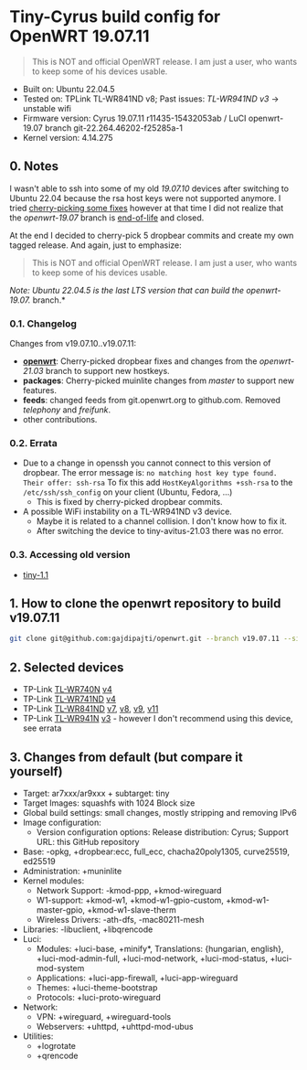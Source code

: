 # Tiny-Cyrus build config for OpenWRT 19.07.11

> This is NOT and official OpenWRT release. I am just a user, who wants to keep some of his devices usable.

* Built on: Ubuntu 22.04.5
* Tested on: TPLink TL-WR841ND v8; Past issues: *TL-WR941ND v3* -> unstable wifi
* Firmware version: Cyrus 19.07.11 r11435-15432053ab / LuCI openwrt-19.07 branch git-22.264.46202-f25285a-1
* Kernel version: 4.14.275

## 0. Notes

I wasn't able to ssh into some of my old *19.07.10* devices after switching to Ubuntu 22.04 because the rsa host keys were not supported anymore. I tried [cherry-picking some fixes](https://github.com/openwrt/openwrt/pull/9910) however at that time I did not realize that the *openwrt-19.07* branch is [end-of-life](https://lists.infradead.org/pipermail/openwrt-announce/2022-April/000027.html) and closed.

At the end I decided to cherry-pick 5 dropbear commits and create my own tagged release. And again, just to emphasize:

> This is NOT and official OpenWRT release. I am just a user, who wants to keep some of his devices usable.

*Note: Ubuntu 22.04.5 is the last LTS version that can build the openwrt-19.07.* branch.*

### 0.1. Changelog

Changes from v19.07.10..v19.07.11:

* [**openwrt**](https://github.com/openwrt/openwrt/compare/openwrt-19.07...gajdipajti:openwrt-19.07): Cherry-picked dropbear fixes and changes from the *openwrt-21.03* branch to support new hostkeys.
* **packages**: Cherry-picked muinlite changes from *master* to support new features.
* **feeds**: changed feeds from git.openwrt.org to github.com. Removed *telephony* and *freifunk*.
* other contributions.

### 0.2. Errata

* Due to a change in openssh you cannot connect to this version of dropbear. The error message is: ```no matching host key type found. Their offer: ssh-rsa``` To fix this add ```HostKeyAlgorithms +ssh-rsa``` to the ```/etc/ssh/ssh_config``` on your client (Ubuntu, Fedora, ...)
  * This is fixed by cherry-picked dropbear commits.
* A possible WiFi instability on a TL-WR941ND v3 device.
  * Maybe it is related to a channel collision. I don't know how to fix it.
  * After switching the device to tiny-avitus-21.03 there was no error.

### 0.3. Accessing old version

* [tiny-1.1](https://github.com/gajdipajti/openwrt-build-configs/tree/tiny-v1.17)

## 1. How to clone the openwrt repository to build v19.07.11

```bash
git clone git@github.com:gajdipajti/openwrt.git --branch v19.07.11 --single-branch
```

## 2. Selected devices

* TP-Link [TL-WR740N](https://openwrt.org/toh/tp-link/tl-wr740n) [v4](https://openwrt.org/toh/hwdata/tp-link/tp-link_tl-wr740n_v4.20)
* TP-Link [TL-WR741ND](https://openwrt.org/toh/tp-link/tl-wr741nd) [v4](https://openwrt.org/toh/hwdata/tp-link/tp-link_tl-wr741nd_v4)
* TP-Link [TL-WR841ND](https://openwrt.org/toh/tp-link/tl-wr841nd) [v7](https://openwrt.org/toh/hwdata/tp-link/tp-link_tl-wr841n_v7), [v8](https://openwrt.org/toh/hwdata/tp-link/tp-link_tl-wr841n_v8), [v9](https://openwrt.org/toh/hwdata/tp-link/tp-link_tl-wr841n_v9), [v11](https://openwrt.org/toh/hwdata/tp-link/tp-link_tl-wr841n_v11)
* TP-Link [TL-WR941N](https://openwrt.org/toh/tp-link/tl-wr941nd) [v3](https://openwrt.org/toh/hwdata/tp-link/tp-link_tl-wr941nd_v3) - however I don't recommend using this device, see errata

## 3. Changes from default (but compare it yourself)

* Target: ar7xxx/ar9xxx + subtarget: tiny
* Target Images: squashfs with 1024 Block size
* Global build settings: small changes, mostly stripping and removing IPv6
* Image configuration:
  * Version configuration options: Release distribution: Cyrus; Support URL: this GitHub repository
* Base: -opkg, +dropbear:ecc, full_ecc, chacha20poly1305, curve25519, ed25519
* Administration: +muninlite
* Kernel modules:
  * Network Support: -kmod-ppp, +kmod-wireguard
  * W1-support: +kmod-w1, +kmod-w1-gpio-custom, +kmod-w1-master-gpio, +kmod-w1-slave-therm
  * Wireless Drivers: -ath-dfs, -mac80211-mesh
* Libraries: -libuclient, +libqrencode
* Luci:
  * Modules: +luci-base, +minify*, Translations: {hungarian, english}, +luci-mod-admin-full, +luci-mod-network, +luci-mod-status, +luci-mod-system
  * Applications: +luci-app-firewall, +luci-app-wireguard
  * Themes: +luci-theme-bootstrap
  * Protocols: +luci-proto-wireguard
* Network:
  * VPN: +wireguard, +wireguard-tools
  * Webservers: +uhttpd, +uhttpd-mod-ubus
* Utilities:
  * +logrotate
  * +qrencode
